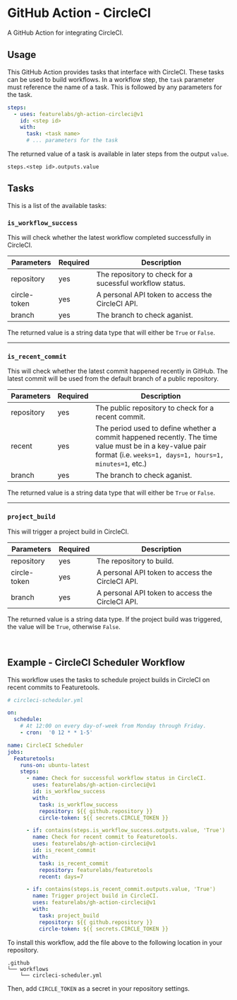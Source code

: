 # GitHub Action - CircleCI

A GitHub Action for integrating CircleCI.

## Usage

This GitHub Action provides tasks that interface with CircleCI. These tasks can be used to build workflows. In a workflow step, the `task` parameter must reference the name of a task. This is followed by any parameters for the task.

```yaml
steps:
  - uses: featurelabs/gh-action-circleci@v1
    id: <step id>
    with:
      task: <task name>
      # ... parameters for the task
```

The returned value of a task is available in later steps from the output `value`.

```
steps.<step id>.outputs.value
```

## Tasks

This is a list of the available tasks:

### `is_workflow_success`

This will check whether the latest workflow completed successfully in CircleCI.

| Parameters   | Required | Description                                              |
|--------------|----------|----------------------------------------------------------|
| repository   | yes      | The repository to check for a sucessful workflow status. |
| circle-token | yes      | A personal API token to access the CircleCI API.         |
| branch       | yes      | The branch to check aganist.                             |

The returned value is a string data type that will either be `True` or `False`.

<hr>

### `is_recent_commit`

This will check whether the latest commit happened recently in GitHub. The latest commit will be used from the default branch of a public repository.

| Parameters | Required | Description                                                                                                                                                        |
|------------|----------|--------------------------------------------------------------------------------------------------------------------------------------------------------------------|
| repository | yes      | The public repository to check for a recent commit.                                                                                                                |
| recent     | yes      | The period used to define whether a commit happened recently. The time value must be in a key-value pair format (i.e. `weeks=1, days=1, hours=1, minutes=1`, etc.) |
| branch     | yes      | The branch to check aganist.                                                                                                                                       |

The returned value is a string data type that will either be `True` or `False`.

<hr>

### `project_build`

This will trigger a project build in CircleCI.

| Parameters   | Required | Description                                      |
|--------------|----------|--------------------------------------------------|
| repository   | yes      | The repository to build.                         |
| circle-token | yes      | A personal API token to access the CircleCI API. |
| branch       | yes      | A personal API token to access the CircleCI API. |

The returned value is a string data type. If the project build was triggered, the value will be `True`, otherwise `False`.

<br>

## Example - CircleCI Scheduler Workflow

This workflow uses the tasks to schedule project builds in CircleCI on recent commits to Featuretools.

```yaml
# circleci-scheduler.yml

on:
  schedule:
    # At 12:00 on every day-of-week from Monday through Friday.
    - cron:  '0 12 * * 1-5'

name: CircleCI Scheduler
jobs:
  Featuretools:
    runs-on: ubuntu-latest
    steps:
      - name: Check for successful workflow status in CircleCI.
        uses: featurelabs/gh-action-circleci@v1
        id: is_workflow_success
        with:
          task: is_workflow_success
          repository: ${{ github.repository }}
          circle-token: ${{ secrets.CIRCLE_TOKEN }}

      - if: contains(steps.is_workflow_success.outputs.value, 'True')
        name: Check for recent commit to Featuretools.
        uses: featurelabs/gh-action-circleci@v1
        id: is_recent_commit
        with:
          task: is_recent_commit
          repository: featurelabs/featuretools
          recent: days=7

      - if: contains(steps.is_recent_commit.outputs.value, 'True')
        name: Trigger project build in CircleCI.
        uses: featurelabs/gh-action-circleci@v1
        with:
          task: project_build
          repository: ${{ github.repository }}
          circle-token: ${{ secrets.CIRCLE_TOKEN }}
```

To install this workflow, add the file above to the following location in your repository.

```
.github
└── workflows
    └── circleci-scheduler.yml
```

Then, add `CIRCLE_TOKEN` as a secret in your repository settings.